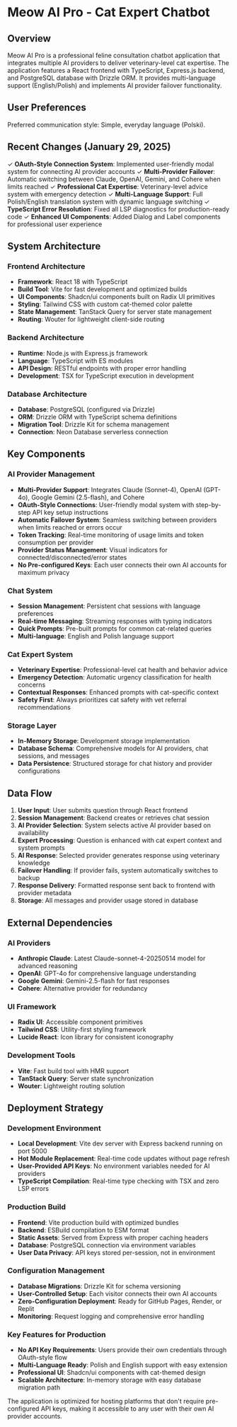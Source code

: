 # Meow AI Pro - Cat Expert Chatbot

## Overview

Meow AI Pro is a professional feline consultation chatbot application that integrates multiple AI providers to deliver veterinary-level cat expertise. The application features a React frontend with TypeScript, Express.js backend, and PostgreSQL database with Drizzle ORM. It provides multi-language support (English/Polish) and implements AI provider failover functionality.

## User Preferences

Preferred communication style: Simple, everyday language (Polski).

## Recent Changes (January 29, 2025)

✓ **OAuth-Style Connection System**: Implemented user-friendly modal system for connecting AI provider accounts
✓ **Multi-Provider Failover**: Automatic switching between Claude, OpenAI, Gemini, and Cohere when limits reached
✓ **Professional Cat Expertise**: Veterinary-level advice system with emergency detection
✓ **Multi-Language Support**: Full Polish/English translation system with dynamic language switching
✓ **TypeScript Error Resolution**: Fixed all LSP diagnostics for production-ready code
✓ **Enhanced UI Components**: Added Dialog and Label components for professional user experience

## System Architecture

### Frontend Architecture
- **Framework**: React 18 with TypeScript
- **Build Tool**: Vite for fast development and optimized builds
- **UI Components**: Shadcn/ui components built on Radix UI primitives
- **Styling**: Tailwind CSS with custom cat-themed color palette
- **State Management**: TanStack Query for server state management
- **Routing**: Wouter for lightweight client-side routing

### Backend Architecture
- **Runtime**: Node.js with Express.js framework
- **Language**: TypeScript with ES modules
- **API Design**: RESTful endpoints with proper error handling
- **Development**: TSX for TypeScript execution in development

### Database Architecture
- **Database**: PostgreSQL (configured via Drizzle)
- **ORM**: Drizzle ORM with TypeScript schema definitions
- **Migration Tool**: Drizzle Kit for schema management
- **Connection**: Neon Database serverless connection

## Key Components

### AI Provider Management
- **Multi-Provider Support**: Integrates Claude (Sonnet-4), OpenAI (GPT-4o), Google Gemini (2.5-flash), and Cohere
- **OAuth-Style Connections**: User-friendly modal system with step-by-step API key setup instructions
- **Automatic Failover System**: Seamless switching between providers when limits reached or errors occur
- **Token Tracking**: Real-time monitoring of usage limits and token consumption per provider
- **Provider Status Management**: Visual indicators for connected/disconnected/error states
- **No Pre-configured Keys**: Each user connects their own AI accounts for maximum privacy

### Chat System
- **Session Management**: Persistent chat sessions with language preferences
- **Real-time Messaging**: Streaming responses with typing indicators
- **Quick Prompts**: Pre-built prompts for common cat-related queries
- **Multi-language**: English and Polish language support

### Cat Expert System
- **Veterinary Expertise**: Professional-level cat health and behavior advice
- **Emergency Detection**: Automatic urgency classification for health concerns
- **Contextual Responses**: Enhanced prompts with cat-specific context
- **Safety First**: Always prioritizes cat safety with vet referral recommendations

### Storage Layer
- **In-Memory Storage**: Development storage implementation
- **Database Schema**: Comprehensive models for AI providers, chat sessions, and messages
- **Data Persistence**: Structured storage for chat history and provider configurations

## Data Flow

1. **User Input**: User submits question through React frontend
2. **Session Management**: Backend creates or retrieves chat session
3. **AI Provider Selection**: System selects active AI provider based on availability
4. **Expert Processing**: Question is enhanced with cat expert context and system prompts
5. **AI Response**: Selected provider generates response using veterinary knowledge
6. **Failover Handling**: If provider fails, system automatically switches to backup
7. **Response Delivery**: Formatted response sent back to frontend with provider metadata
8. **Storage**: All messages and provider usage stored in database

## External Dependencies

### AI Providers
- **Anthropic Claude**: Latest Claude-sonnet-4-20250514 model for advanced reasoning
- **OpenAI**: GPT-4o for comprehensive language understanding
- **Google Gemini**: Gemini-2.5-flash for fast responses
- **Cohere**: Alternative provider for redundancy

### UI Framework
- **Radix UI**: Accessible component primitives
- **Tailwind CSS**: Utility-first styling framework
- **Lucide React**: Icon library for consistent iconography

### Development Tools
- **Vite**: Fast build tool with HMR support
- **TanStack Query**: Server state synchronization
- **Wouter**: Lightweight routing solution

## Deployment Strategy

### Development Environment
- **Local Development**: Vite dev server with Express backend running on port 5000
- **Hot Module Replacement**: Real-time code updates without page refresh
- **User-Provided API Keys**: No environment variables needed for AI providers
- **TypeScript Compilation**: Real-time type checking with TSX and zero LSP errors

### Production Build
- **Frontend**: Vite production build with optimized bundles
- **Backend**: ESBuild compilation to ESM format
- **Static Assets**: Served from Express with proper caching headers
- **Database**: PostgreSQL connection via environment variables
- **User Data Privacy**: API keys stored per-session, not in environment

### Configuration Management
- **Database Migrations**: Drizzle Kit for schema versioning
- **User-Controlled Setup**: Each visitor connects their own AI accounts
- **Zero-Configuration Deployment**: Ready for GitHub Pages, Render, or Replit
- **Monitoring**: Request logging and comprehensive error handling

### Key Features for Production
- **No API Key Requirements**: Users provide their own credentials through OAuth-style flow
- **Multi-Language Ready**: Polish and English support with easy extension
- **Professional UI**: Shadcn/ui components with cat-themed design
- **Scalable Architecture**: In-memory storage with easy database migration path

The application is optimized for hosting platforms that don't require pre-configured API keys, making it accessible to any user with their own AI provider accounts.